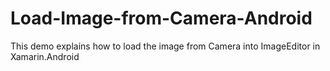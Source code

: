 # Load-Image-from-Camera-Android
This demo explains how to load the image from Camera into ImageEditor in Xamarin.Android
